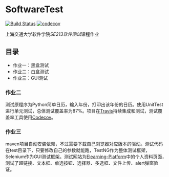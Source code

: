 # SoftwareTest

[![Build Status](https://travis-ci.com/ljw9609/SoftwareTest.svg?token=rZsycNAAqukSyU9AujYH&branch=master)](https://travis-ci.com/ljw9609/SoftwareTest)
[![codecov](https://codecov.io/gh/ljw9609/SoftwareTest/branch/master/graph/badge.svg?token=O8Yc1DrOUw)](https://codecov.io/gh/ljw9609/SoftwareTest)

上海交通大学软件学院*SE213软件测试*课程作业

## 目录
+ 作业一：黑盒测试
+ 作业二：白盒测试
+ 作业三：GUI测试

### 作业二
测试原程序为Python简单日历，输入年份，打印出该年份的日历。使用UnitTest进行单元测试，总体测试覆盖率为87%。项目在[Travis](https://travis.ci.com)持续集成和测试，测试覆盖率工具使用[Codecov](https://github.com/codecov)。

### 作业三
maven项目自动安装依赖，不过需要下载自己浏览器对应版本的驱动。测试代码在test目录下，只要修改自己的参数就能跑，TestNG作为整体测试框架，Selenium作为GUI测试框架。测试网站为[Elearning-Platform](http://elearning.se.sjtu.edu.cn/)中的个人资料页面，测试了超链接、文本框、单选按钮、选择器、多选框、文件上传、alert弹窗验证。